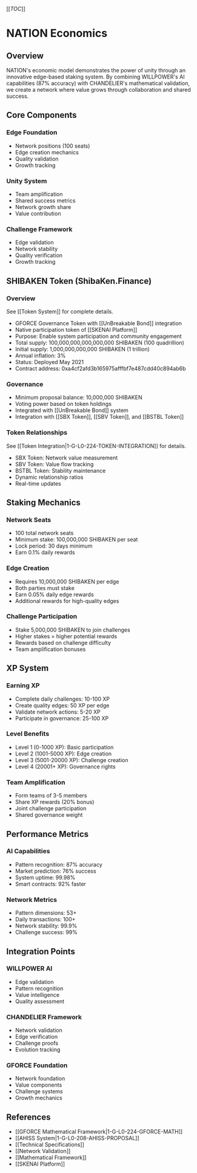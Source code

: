 [[_TOC_]]

# NATION Economics

## Overview
NATION's economic model demonstrates the power of unity through an innovative edge-based staking system. By combining WILLPOWER's AI capabilities (87% accuracy) with CHANDELIER's mathematical validation, we create a network where value grows through collaboration and shared success.

## Core Components
### Edge Foundation
- Network positions (100 seats)
- Edge creation mechanics
- Quality validation
- Growth tracking

### Unity System
- Team amplification
- Shared success metrics
- Network growth share
- Value contribution

### Challenge Framework
- Edge validation
- Network stability
- Quality verification
- Growth tracking

## SHIBAKEN Token (ShibaKen.Finance)
### Overview
See [[Token System]] for complete details.

- GFORCE Governance Token with [[UnBreakable Bond]] integration
- Native participation token of [[SKENAI Platform]]
- Purpose: Enable system participation and community engagement
- Total supply: 100,000,000,000,000,000 SHIBAKEN (100 quadrillion)
- Initial supply: 1,000,000,000,000 SHIBAKEN (1 trillion)
- Annual inflation: 3%
- Status: Deployed May 2021
- Contract address: 0xa4cf2afd3b165975afffbf7e487cdd40c894ab6b

### Governance
- Minimum proposal balance: 10,000,000 SHIBAKEN
- Voting power based on token holdings
- Integrated with [[UnBreakable Bond]] system
- Integration with [[SBX Token]], [[SBV Token]], and [[BSTBL Token]]

### Token Relationships
See [[Token Integration|1-G-L0-224-TOKEN-INTEGRATION]] for details.
- SBX Token: Network value measurement
- SBV Token: Value flow tracking
- BSTBL Token: Stability maintenance
- Dynamic relationship ratios
- Real-time updates

## Staking Mechanics
### Network Seats
- 100 total network seats
- Minimum stake: 100,000,000 SHIBAKEN per seat
- Lock period: 30 days minimum
- Earn 0.1% daily rewards

### Edge Creation
- Requires 10,000,000 SHIBAKEN per edge
- Both parties must stake
- Earn 0.05% daily edge rewards
- Additional rewards for high-quality edges

### Challenge Participation
- Stake 5,000,000 SHIBAKEN to join challenges
- Higher stakes = higher potential rewards
- Rewards based on challenge difficulty
- Team amplification bonuses

## XP System
### Earning XP
- Complete daily challenges: 10-100 XP
- Create quality edges: 50 XP per edge
- Validate network actions: 5-20 XP
- Participate in governance: 25-100 XP

### Level Benefits
- Level 1 (0-1000 XP): Basic participation
- Level 2 (1001-5000 XP): Edge creation
- Level 3 (5001-20000 XP): Challenge creation
- Level 4 (20001+ XP): Governance rights

### Team Amplification
- Form teams of 3-5 members
- Share XP rewards (20% bonus)
- Joint challenge participation
- Shared governance weight

## Performance Metrics
### AI Capabilities
- Pattern recognition: 87% accuracy
- Market prediction: 76% success
- System uptime: 99.98%
- Smart contracts: 92% faster

### Network Metrics
- Pattern dimensions: 53+
- Daily transactions: 100+
- Network stability: 99.9%
- Challenge success: 99%

## Integration Points
### WILLPOWER AI
- Edge validation
- Pattern recognition
- Value intelligence
- Quality assessment

### CHANDELIER Framework
- Network validation
- Edge verification
- Challenge proofs
- Evolution tracking

### GFORCE Foundation
- Network foundation
- Value components
- Challenge systems
- Growth mechanics

## References
- [[GFORCE Mathematical Framework|1-G-L0-224-GFORCE-MATH]]
- [[AHISS System|1-G-L0-208-AHISS-PROPOSAL]]
- [[Technical Specifications]]
- [[Network Validation]]
- [[Mathematical Framework]]
- [[SKENAI Platform]]
